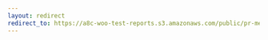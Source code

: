 ```yaml
---
layout: redirect
redirect_to: https://a8c-woo-test-reports.s3.amazonaws.com/public/pr-merge/40006/api/index.html
---
```

